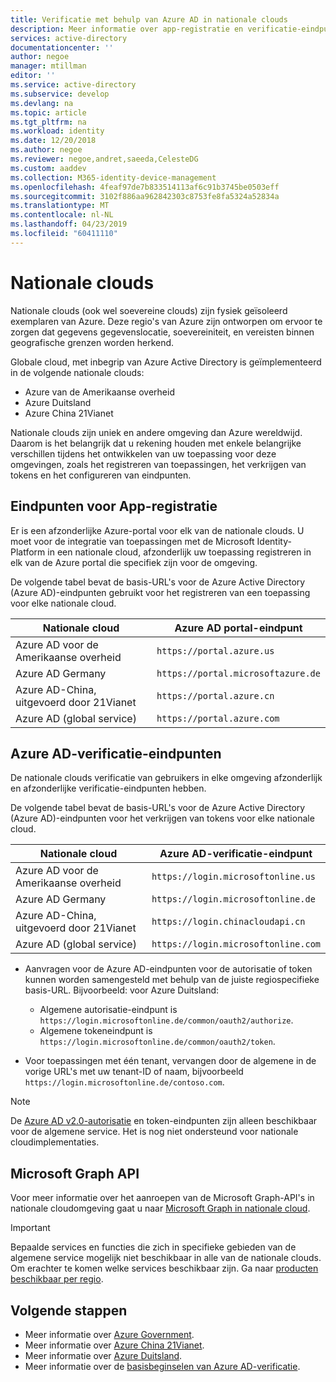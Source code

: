 ```yaml
---
title: Verificatie met behulp van Azure AD in nationale clouds
description: Meer informatie over app-registratie en verificatie-eindpunten voor nationale clouds.
services: active-directory
documentationcenter: ''
author: negoe
manager: mtillman
editor: ''
ms.service: active-directory
ms.subservice: develop
ms.devlang: na
ms.topic: article
ms.tgt_pltfrm: na
ms.workload: identity
ms.date: 12/20/2018
ms.author: negoe
ms.reviewer: negoe,andret,saeeda,CelesteDG
ms.custom: aaddev
ms.collection: M365-identity-device-management
ms.openlocfilehash: 4feaf97de7b833514113af6c91b3745be0503eff
ms.sourcegitcommit: 3102f886aa962842303c8753fe8fa5324a52834a
ms.translationtype: MT
ms.contentlocale: nl-NL
ms.lasthandoff: 04/23/2019
ms.locfileid: "60411110"
---
```

# <a name="national-clouds"></a>Nationale clouds

Nationale clouds (ook wel soevereine clouds) zijn fysiek geïsoleerd exemplaren van Azure. Deze regio's van Azure zijn ontworpen om ervoor te zorgen dat gegevens gegevenslocatie, soevereiniteit, en vereisten binnen geografische grenzen worden herkend.

Globale cloud, met inbegrip van Azure Active Directory is geïmplementeerd in de volgende nationale clouds:  

- Azure van de Amerikaanse overheid
- Azure Duitsland
- Azure China 21Vianet

Nationale clouds zijn uniek en andere omgeving dan Azure wereldwijd. Daarom is het belangrijk dat u rekening houden met enkele belangrijke verschillen tijdens het ontwikkelen van uw toepassing voor deze omgevingen, zoals het registreren van toepassingen, het verkrijgen van tokens en het configureren van eindpunten.

## <a name="app-registration-endpoints"></a>Eindpunten voor App-registratie

Er is een afzonderlijke Azure-portal voor elk van de nationale clouds. U moet voor de integratie van toepassingen met de Microsoft Identity-Platform in een nationale cloud, afzonderlijk uw toepassing registreren in elk van de Azure portal die specifiek zijn voor de omgeving.

De volgende tabel bevat de basis-URL's voor de Azure Active Directory (Azure AD)-eindpunten gebruikt voor het registreren van een toepassing voor elke nationale cloud.

| Nationale cloud | Azure AD portal-eindpunt
| --- | --- |
| Azure AD voor de Amerikaanse overheid |`https://portal.azure.us`
|Azure AD Germany |`https://portal.microsoftazure.de`
|Azure AD-China, uitgevoerd door 21Vianet |`https://portal.azure.cn`
|Azure AD (global service)|`https://portal.azure.com` 

## <a name="azure-ad-authentication-endpoints"></a>Azure AD-verificatie-eindpunten

De nationale clouds verificatie van gebruikers in elke omgeving afzonderlijk en afzonderlijke verificatie-eindpunten hebben.

De volgende tabel bevat de basis-URL's voor de Azure Active Directory (Azure AD)-eindpunten voor het verkrijgen van tokens voor elke nationale cloud.

| Nationale cloud | Azure AD-verificatie-eindpunt
| --- | --- |
| Azure AD voor de Amerikaanse overheid |`https://login.microsoftonline.us`
|Azure AD Germany| `https://login.microsoftonline.de`
|Azure AD-China, uitgevoerd door 21Vianet | `https://login.chinacloudapi.cn`
|Azure AD (global service)|`https://login.microsoftonline.com`

- Aanvragen voor de Azure AD-eindpunten voor de autorisatie of token kunnen worden samengesteld met behulp van de juiste regiospecifieke basis-URL. Bijvoorbeeld: voor Azure Duitsland:

  - Algemene autorisatie-eindpunt is `https://login.microsoftonline.de/common/oauth2/authorize`.
  - Algemene tokeneindpunt is `https://login.microsoftonline.de/common/oauth2/token`.

- Voor toepassingen met één tenant, vervangen door de algemene in de vorige URL's met uw tenant-ID of naam, bijvoorbeeld `https://login.microsoftonline.de/contoso.com`.

>[!NOTE]
> De [Azure AD v2.0-autorisatie]( https://docs.microsoft.com/azure/active-directory/develop/active-directory-appmodel-v2-overview) en token-eindpunten zijn alleen beschikbaar voor de algemene service. Het is nog niet ondersteund voor nationale cloudimplementaties.

## <a name="microsoft-graph-api"></a>Microsoft Graph API

Voor meer informatie over het aanroepen van de Microsoft Graph-API's in nationale cloudomgeving gaat u naar [Microsoft Graph in nationale cloud](https://developer.microsoft.com/graph/docs/concepts/deployments).



> [!IMPORTANT]
> Bepaalde services en functies die zich in specifieke gebieden van de algemene service mogelijk niet beschikbaar in alle van de nationale clouds. Om erachter te komen welke services beschikbaar zijn. Ga naar [producten beschikbaar per regio](https://azure.microsoft.com/global-infrastructure/services/?products=all&regions=usgov-non-regional,us-dod-central,us-dod-east,usgov-arizona,usgov-iowa,usgov-texas,usgov-virginia,china-non-regional,china-east,china-east-2,china-north,china-north-2,germany-non-regional,germany-central,germany-northeast).

## <a name="next-steps"></a>Volgende stappen

- Meer informatie over [Azure Government](https://docs.microsoft.com/azure/azure-government/).
- Meer informatie over [Azure China 21Vianet](https://docs.microsoft.com/azure/china/).
- Meer informatie over [Azure Duitsland](https://docs.microsoft.com/azure/germany/).
- Meer informatie over de [basisbeginselen van Azure AD-verificatie](authentication-scenarios.md).
